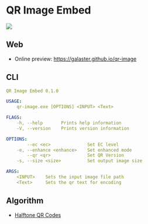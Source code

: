 QR Image Embed
==============

![](https://i.loli.net/2020/11/24/cUrPKjnv7upsFZq.png)

## Web

- Online preview: https://galaster.github.io/qr-image

## CLI

```yaml
QR Image Embed 0.1.0

USAGE:
    qr-image.exe [OPTIONS] <INPUT> <Text>

FLAGS:
    -h, --help       Prints help information
    -V, --version    Prints version information

OPTIONS:
        --ec <ec>              Set EC level
    -e, --enhance <enhance>    Set enhanced mode
        --qr <qr>              Set QR Version
    -s, --size <size>          Set output image size

ARGS:
    <INPUT>    Sets the input image file path
    <Text>     Sets the qr text for encoding
```

## Algorithm

- [Halftone QR Codes](http://vecg.cs.ucl.ac.uk/Projects/SmartGeometry/halftone_QR/paper_docs/halftoneQR_sigga13.pdf)
